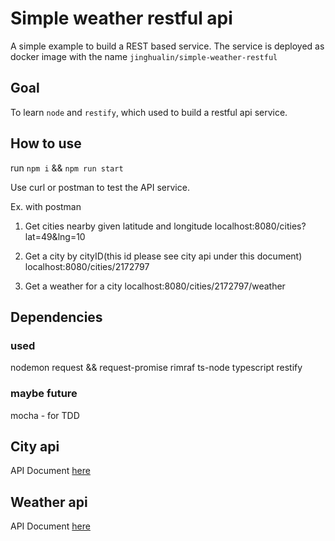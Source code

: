# Simple weather restful api 
A simple example to build a REST based service. 
The service is deployed as docker image with the name `jinghualin/simple-weather-restful`

## Goal
To learn `node` and `restify`, which used to build a restful api service.

## How to use
run `npm i` && `npm run start`

Use curl or postman to test the API service.

Ex. with postman
1. Get cities nearby given latitude and longitude
   localhost:8080/cities?lat=49&lng=10

2. Get a city by cityID(this id please see city api under this document)
   localhost:8080/cities/2172797


3. Get a weather for a city
   localhost:8080/cities/2172797/weather


## Dependencies
### used
nodemon
request && request-promise
rimraf
ts-node
typescript
restify

### maybe future
mocha - for TDD
    
## City api 
API Document [here](http://www.geonames.org/export/ws-overview.html)

## Weather api
API Document [here](https://openweathermap.org/current)
